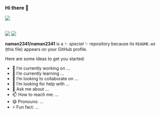 ### Hi there 👋
 
 ![](https://komarev.com/ghpvc/?username=naman2341&color=blueviolet)
 <br><br><br>
 <img src="https://github-readme-stats.vercel.app/api/?username=naman2341"/>
 <img src="https://github-readme-stats.vercel.app/api/top-langs/?username=naman2341"/>

  

**naman2341/naman2341** is a ✨ _special_ ✨ repository because its `README.md` (this file) appears on your GitHub profile.

Here are some ideas to get you started:

- 🔭 I’m currently working on ...
- 🌱 I’m currently learning ...
- 👯 I’m looking to collaborate on ...
- 🤔 I’m looking for help with ...
- 💬 Ask me about ...
- 📫 How to reach me: ...
- 😄 Pronouns: ...
- ⚡ Fun fact: ...
